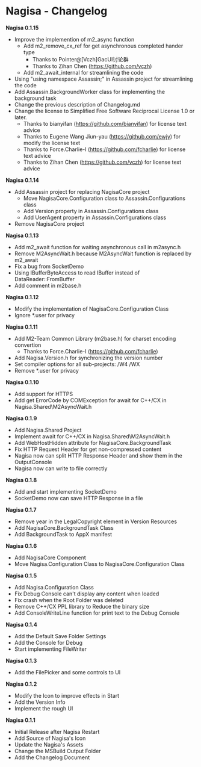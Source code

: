 ﻿# Nagisa - Changelog

**Nagisa 0.1.15**
- Improve the implemention of m2_async function
  - Add m2_remove_cx_ref for get asynchronous completed hander type 
    - Thanks to Pointer@[Vczh]GacUI讨论群
	- Thanks to Zihan Chen (https://github.com/vczh)
  - Add m2_await_internal for streamlining the code
- Using "using namespace Assassin;" in Assassin project for streamlining the code
- Add Assassin.BackgroundWorker class for implementing the background task
- Change the previous description of Changelog.md
- Change the license to Simplified Free Software Reciprocal License 1.0 or later.
  - Thanks to bianyifan (https://github.com/bianyifan) for license text advice
  - Thanks to Eugene Wang Jiun-yau (https://github.com/ewjy) for modify the license text
  - Thanks to Force.Charlie-I (https://github.com/fcharlie) for license text advice
  - Thanks to Zihan Chen (https://github.com/vczh) for license text advice

**Nagisa 0.1.14**
- Add Assassin project for replacing NagisaCore project
  - Move NagisaCore.Configuration class to Assassin.Configurations class
  - Add Version property in Assassin.Configurations class
  - Add UserAgent property in Assassin.Configurations class
- Remove NagisaCore project

**Nagisa 0.1.13**
- Add m2_await function for waiting asynchronous call in m2async.h
- Remove M2AsyncWait.h because M2AsyncWait function is replaced by m2_await
- Fix a bug from SocketDemo
- Using IBufferByteAccess to read IBuffer instead of DataReader::FromBuffer
- Add comment in m2base.h

**Nagisa 0.1.12**
- Modify the implementation of NagisaCore.Configuration Class
- Ignore *.user for privacy

**Nagisa 0.1.11**
- Add M2-Team Common Library (m2base.h) for charset encoding convertion
  - Thanks to Force.Charlie-I (https://github.com/fcharlie)
- Add Nagisa.Version.h for synchronizing the version number
- Set compiler options for all sub-projects: /W4 /WX
- Remove *.user for privacy

**Nagisa 0.1.10**
- Add support for HTTPS
- Add get ErrorCode by COMException for await for C++/CX in Nagisa.Shared\M2AsyncWait.h

**Nagisa 0.1.9**
- Add Nagisa.Shared Project
- Implement await for C++/CX in Nagisa.Shared\M2AsyncWait.h
- Add WebHostHidden attribute for NagisaCore.BackgroundTask
- Fix HTTP Request Header for get non-compressed content
- Nagisa now can split HTTP Response Header and show them in the OutputConsole
- Nagisa now can write to file correctly

**Nagisa 0.1.8**
- Add and start implementing SocketDemo
- SocketDemo now can save HTTP Response in a file 

**Nagisa 0.1.7**
- Remove year in the LegalCopyright element in Version Resources
- Add NagisaCore.BackgroundTask Class
- Add BackgroundTask to AppX manifest

**Nagisa 0.1.6**
- Add NagisaCore Component
- Move Nagisa.Configuration Class to NagisaCore.Configuration Class

**Nagisa 0.1.5**
- Add Nagisa.Configuration Class
- Fix Debug Console can't display any content when loaded
- Fix crash when the Root Folder was deleted
- Remove C++/CX PPL library to Reduce the binary size
- Add ConsoleWriteLine function for print text to the Debug Console

**Nagisa 0.1.4**
- Add the Default Save Folder Settings
- Add the Console for Debug
- Start implementing FileWriter

**Nagisa 0.1.3**
- Add the FilePicker and some controls to UI

**Nagisa 0.1.2**
- Modify the Icon to improve effects in Start
- Add the Version Info
- Implement the rough UI

**Nagisa 0.1.1**
- Initial Release after Nagisa Restart
- Add Source of Nagisa's Icon
- Update the Nagisa's Assets
- Change the MSBuild Output Folder
- Add the Changelog Document
